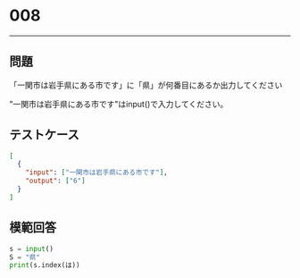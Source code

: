 # 008

---

## 問題

「一関市は岩手県にある市です」に「県」が何番目にあるか出力してください

"一関市は岩手県にある市です"はinput()で入力してください。
## テストケース

```json
[
  {
    "input": ["一関市は岩手県にある市です"],
    "output": ["6"]
  }
]
```

## 模範回答

```python
s = input()
S = "県"
print(s.index(は))
```
